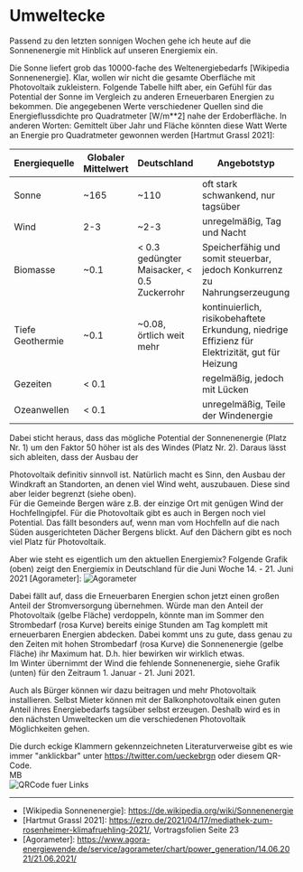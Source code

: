 # Umweltecke

Passend zu den letzten sonnigen Wochen gehe ich heute auf die Sonnenenergie mit Hinblick auf unseren Energiemix ein.

Die Sonne liefert grob das 10000-fache des Weltenergiebedarfs \[Wikipedia Sonnenenergie\]. Klar, wollen wir nicht die gesamte Oberfläche mit Photovoltaik zukleistern. Folgende Tabelle hilft aber, ein Gefühl für das Potential der Sonne im Vergleich zu anderen Erneuerbaren Energien zu bekommen. Die angegebenen Werte verschiedener Quellen sind die Energieflussdichte pro Quadratmeter [W/m\*\*2]
nahe der Erdoberfläche. In anderen Worten: Gemittelt über Jahr und Fläche könnten diese Watt Werte an Energie pro Quadratmeter gewonnen werden \[Hartmut Grassl 2021\]:

| Energiequelle | Globaler Mittelwert | Deutschland | Angebotstyp |
| ------------- | ------------------- | ----------- | ----------- |
| Sonne | ~165 | ~110 | oft stark schwankend, nur tagsüber |
| Wind | 2-3 | ~2-3 | unregelmäßig, Tag und Nacht |
| Biomasse | ~0.1 | < 0.3 gedüngter Maisacker, < 0.5 Zuckerrohr | Speicherfähig und somit steuerbar, jedoch Konkurrenz zu Nahrungserzeugung |
| Tiefe Geothermie | ~0.1 | ~0.08, örtlich weit mehr | kontinuierlich, risikobehaftete Erkundung, niedrige Effizienz für Elektrizität, gut für Heizung |
| Gezeiten | < 0.1 | | regelmäßig, jedoch mit Lücken |
| Ozeanwellen | < 0.1 | | unregelmäßig, Teile der Windenergie | 

Dabei sticht heraus, dass
das mögliche Potential der Sonnenenergie (Platz Nr. 1) um den Faktor 50 höher ist als
des Windes (Platz Nr. 2). Daraus lässt sich ableiten, dass der Ausbau der

Photovoltaik definitiv sinnvoll ist. Natürlich macht es Sinn, den Ausbau der Windkraft an Standorten, an denen viel Wind weht, auszubauen. Diese sind aber leider begrenzt (siehe oben). <br/>
Für die Gemeinde Bergen wäre z.B. der einzige Ort mit
genügen Wind der Hochfellngipfel. Für die Photovoltaik gibt es auch in
Bergen noch viel Potential. Das fällt besonders auf, wenn man vom
Hochfelln auf die nach Süden ausgerichteten Dächer Bergens blickt. Auf den Dächern gibt es noch viel Platz für Photovoltaik.

Aber wie steht es eigentlich um den aktuellen Energiemix? Folgende
Grafik (oben) zeigt den Energiemix in Deutschland für die Juni Woche 14. - 21. Juni 2021 \[Agorameter\]:
![Agorameter](chart_combined.png)

Dabei fällt auf, dass die Erneuerbaren Energien schon jetzt einen
großen Anteil der Stromversorgung übernehmen. Würde man den Anteil
der Photovoltaik (gelbe Fläche) verdoppeln, könnte man im Sommer den Strombedarf (rosa Kurve) bereits einige Stunden am Tag komplett
mit erneuerbaren Energien abdecken. Dabei kommt uns zu gute, dass genau zu den Zeiten mit hohen Strombedarf (rosa Kurve) die Sonnenenergie (gelbe Fläche) ihr Maximum hat. D.h. hier bewirken wir wirklich etwas. <br/>
Im Winter übernimmt der Wind die fehlende Sonnenenergie, siehe Grafik (unten) für den Zeitraum 1. Januar - 21. Juni 2021.

Auch als Bürger können wir dazu beitragen und mehr Photovoltaik installieren. Selbst Mieter können mit
der Balkonphotovoltaik einen guten Anteil ihres Energiebedarfs tagsüber selbst erzeugen. 
Deshalb wird es in den nächsten Umweltecken um die verschiedenen Photovoltaik Möglichkeiten gehen.

Die durch eckige Klammern gekennzeichneten Literaturverweise gibt es wie
immer "anklickbar" unter https://twitter.com/ueckebrgn oder diesem QR-Code. <br/>
MB <br/>
![QRCode fuer Links](ueckebrgn_qr_code.png)

----

- \[Wikipedia Sonnenenergie\]: https://de.wikipedia.org/wiki/Sonnenenergie <br/>
- \[Hartmut Grassl 2021\]: https://ezro.de/2021/04/17/mediathek-zum-rosenheimer-klimafruehling-2021/, Vortragsfolien Seite 23 <br/>
- \[Agorameter\]: https://www.agora-energiewende.de/service/agorameter/chart/power_generation/14.06.2021/21.06.2021/ <br/>

